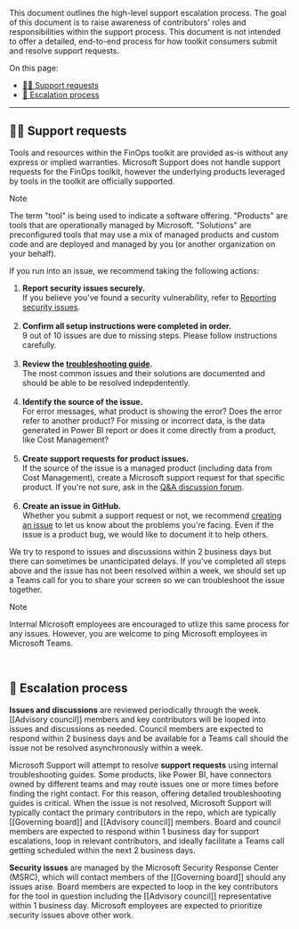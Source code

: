 <!-- markdownlint-disable MD041 -->

This document outlines the high-level support escalation process. The goal of this document is to raise awareness of contributors' roles and responsibilities within the support process. This document is not intended to offer a detailed, end-to-end process for how toolkit consumers submit and resolve support requests.

On this page:

- [🙋‍♀️ Support requests](#-support-requests)
- [🔎 Escalation process](#-escalation-process)

---

## 🙋‍♀️ Support requests

Tools and resources within the FinOps toolkit are provided as-is without any express or implied warranties. Microsoft Support does not handle support requests for the FinOps toolkit, however the underlying products leveraged by tools in the toolkit are officially supported.

> [!NOTE]
> The term "tool" is being used to indicate a software offering. "Products" are tools that are operationally managed by Microsoft. "Solutions" are preconfigured tools that may use a mix of managed products and custom code and are deployed and managed by you (or another organization on your behalf).

If you run into an issue, we recommend taking the following actions:

1. **Report security issues securely.**<br>If you believe you've found a security vulnerability, refer to [Reporting security issues](https://github.com/microsoft/finops-toolkit/blob/dev/SECURITY.md).<br>&nbsp;
2. **Confirm all setup instructions were completed in order.**<br>9 out of 10 issues are due to missing steps. Please follow instructions carefully.<br>&nbsp;
3. **Review the [troubleshooting guide](https://aka.ms/ftk/trouble).**<br>The most common issues and their solutions are documented and should be able to be resolved indepdentently.<br>&nbsp;
4. **Identify the source of the issue.**<br>For error messages, what product is showing the error? Does the error refer to another product? For missing or incorrect data, is the data generated in Power BI report or does it come directly from a product, like Cost Management?<br>&nbsp;
5. **Create support requests for product issues.**<br>If the source of the issue is a managed product (including data from Cost Management), create a Microsoft support request for that specific product. If you're not sure, ask in the [Q&A discussion forum](https://github.com/microsoft/finops-toolkit/discussions/categories/q-a).<br>&nbsp;
6. **Create an issue in GitHub.**<br>Whether you submit a support request or not, we recommend [creating an issue](https://aka.ms/ftk/idea) to let us know about the problems you're facing. Even if the issue is a product bug, we would like to document it to help others.

We try to respond to issues and discussions within 2 business days but there can sometimes be unanticipated delays. If you've completed all steps above and the issue has not been resolved within a week, we should set up a Teams call for you to share your screen so we can troubleshoot the issue together.

> [!NOTE]
> Internal Microsoft employees are encouraged to utlize this same process for any issues. However, you are welcome to ping Microsoft employees in Microsoft Teams.

<br>

## 🔎 Escalation process

**Issues and discussions** are reviewed periodically through the week. [[Advisory council]] members and key contributors will be looped into issues and discussions as needed. Council members are expected to respond within 2 business days and be available for a Teams call should the issue not be resolved asynchronously within a week.

Microsoft Support will attempt to resolve **support requests** using internal troubleshooting guides. Some products, like Power BI, have connectors owned by different teams and may route issues one or more times before finding the right contact. For this reason, offering detailed troubleshooting guides is critical. When the issue is not resolved, Microsoft Support will typically contact the primary contributors in the repo, which are typically [[Governing board]] and [[Advisory council]] members. Board and council members are expected to respond within 1 business day for support escalations, loop in relevant contributors, and ideally facilitate a Teams call getting scheduled within the next 2 business days.

**Security issues** are managed by the Microsoft Security Response Center (MSRC), which will contact members of the [[Governing board]] should any issues arise. Board members are expected to loop in the key contributors for the tool in question including the [[Advisory council]] representative within 1 business day. Microsoft employees are expected to prioritize security issues above other work.

<br>
